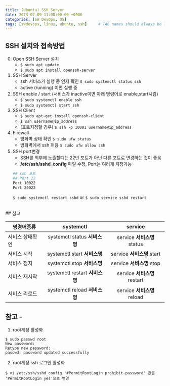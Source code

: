 ```yaml
---
title: (Ubuntu) SSH Server
date: 2023-07-09 11:00:00:00 +0900
categories: [SW DevOps, OS]
tags: [swdevops, linux, ubuntu, ssh]     # TAG names should always be lowercase
--- 
```


## SSH 설치와 접속방법 
0. Open SSH Server 설치
   - ```$ sudo apt update```
   - ```$ sudo apt install openssh-server```
1. SSH Server
   - ssh 서비스가 실행 중 인지 확인 ```$ sudo systemctl status ssh```
   - active (running) 이면 실행 중
2. SSH enable / start (서비스가 inactive이면 아래 명령어로 enable,start시킴)
   - ```$ sudo systemctl enable ssh```
   - ```$ sudo systemctl start ssh```
3. SSH Client
   - ```$ sudo apt-get install openssh-client```
   - ```$ ssh username@ip_address```
   - (포트지정할 경우) ```$ ssh -p 10001 username@ip_address```
4. Firewall
   - 방화벽 상태 확인 ```$ sudo ufw status```
   - 방화벽에서 ssh 허용 ```$ sudo ufw allow ssh```
5. SSH port변경
   - SSH를 외부에 노출할떄는 22번 포트가 아닌 다른 포트로 변경하는 것이 좋음
   - **/etc/ssh/sshd_config** 파일 수정, Port는 여러개 지정가능
   ```bash
   ## ssh 포트
   ## Port 22
   Port 10022
   Port 20022 
   ```
   ```$ sudo systemctl restart sshd``` or ```$ sudo service sshd restart```

<br/>
## 참고

| 명령어종류 | systemctl | service |
|-------|:---:|:---:|
| 서비스 상태확인 | systemctl status **서비스명** | service **서비스명** status |
| 서비스 시작 | systemctl start **서비스명** | service **서비스명** start |
| 서비스 정지 |systemctl stop **서비스명** | service **서비스명** stop |
| 서비스 재시작 |systemctl restart **서비스명** | service **서비스명** restart |
| 서비스 리로드 |systemctl reload **서비스명** | service **서비스명** reload |

## 참고 -
1. root계정 활성화
```
$ sudo passwd root
New password:
Retype new password:
passwd: password updated successfully
```
2. root계정 ssh 로그인 활성화 
```
$ vi /etc/ssh/sshd_config '#PermitRootLogin prohibit-password' 값을 'PermitRootLogin yes'으로 변경
```

